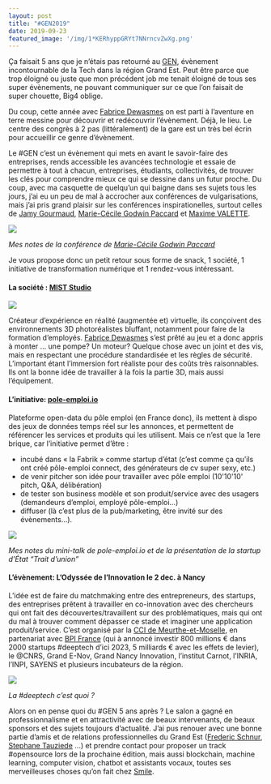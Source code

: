 ```yaml
---
layout: post
title: "#GEN2019"
date: 2019-09-23
featured_image: '/img/1*KERhyppGRYt7NNrncvZwXg.png'
---
```

Ça faisait 5 ans que je n’étais pas retourné au [GEN](https://gen.grandestnumerique.org/), évènement incontournable de la Tech dans la région Grand Est. Peut être parce que trop éloigné ou juste que mon précédent job me tenait éloigné de tous ses super évènements, ne pouvant communiquer sur ce que l’on faisait de super chouette, Big4 oblige.

Du coup, cette année avec [Fabrice Dewasmes](https://medium.com/u/3d0e2c6e2b7e) on est parti à l’aventure en terre messine pour découvrir et redécouvrir l’évènement. Déjà, le lieu. Le centre des congrès à 2 pas (littéralement) de la gare est un très bel écrin pour accueillir ce genre d’évènement.

Le #GEN c’est un évènement qui mets en avant le savoir-faire des entreprises, rends accessible les avancées technologie et essaie de permettre à tout à chacun, entreprises, étudiants, collectivités, de trouver les clés pour comprendre mieux ce qui se dessine dans un futur proche. Du coup, avec ma casquette de quelqu’un qui baigne dans ses sujets tous les jours, j’ai eu un peu de mal à accrocher aux conférences de vulgarisations, mais j’ai pris grand plaisir sur les conférences inspirationelles, surtout celles de [Jamy Gourmaud](https://fr.wikipedia.org/wiki/Jamy_Gourmaud), [Marie-Cécile Godwin Paccard](https://medium.com/u/40d31271ad4e) et [Maxime VALETTE](https://medium.com/u/910f002db4d0).

![](/img/1*fNDzqBJvbezjBFaK32-V7A.png)

_Mes notes de la conférence de [Marie-Cécile Godwin Paccard](https://medium.com/u/40d31271ad4e)_

Je vous propose donc un petit retour sous forme de snack, 1 société, 1 initiative de transformation numérique et 1 rendez-vous intéressant.

#### La société : [MIST Studio](http://miststudio.fr)

![](/img/1*yBrIrLFE9GSD0Y2_5cFAhA.png)

Créateur d’expérience en réalité (augmentée et) virtuelle, ils conçoivent des environnements 3D photoréalistes bluffant, notamment pour faire de la formation d’employés. [Fabrice Dewasmes](https://medium.com/u/3d0e2c6e2b7e) s’est prêté au jeu et a donc appris à monter … une pompe? Un moteur? Quelque chose avec un joint et des vis, mais en respectant une procédure standardisée et les règles de sécurité. L’important étant l’immersion fort réaliste pour des coûts très raisonnables. Ils ont la bonne idée de travailler à la fois la partie 3D, mais aussi l’équipement.

#### L’initiative: [pole-emploi.io](http://pole-emploi.io/)

Plateforme open-data du pôle emploi (en France donc), ils mettent à dispo des jeux de données temps réel sur les annonces, et permettent de référencer les services et produits qui les utilisent. Mais ce n’est que la 1ere brique, car l’initiative permet d’être :

* incubé dans « la Fabrik » comme startup d’état (c’est comme ça qu’ils ont créé pôle-emploi connect, des générateurs de cv super sexy, etc.)
* de venir pitcher son idée pour travailler avec pôle emploi (10'10'10' pitch, Q&A, délibération)
* de tester son business modèle et son produit/service avec des usagers (demandeurs d’emploi, employé pôle-emploi…)
* diffuser (là c’est plus de la pub/marketing, être invité sur des évènements…).

![](/img/1*1zu699nWoA8cC9ipQkf92A.png)

_Mes notes du mini-talk de pole-emploi.io et de la présentation de la startup d’État “Trait d’union”_

#### L’évènement: L’Odyssée de l’Innovation le 2 dec. à Nancy

L’idée est de faire du matchmaking entre des entrepreneurs, des startups, des entreprises prêtent à travailler en co-innovation avec des chercheurs qui ont fait des découvertes/travaillent sur des problématiques, mais qui ont du mal à trouver comment dépasser ce stade et imaginer une application produit/service. C’est organisé par la [CCI de Meurthe-et-Moselle](http://www.nancy.cci.fr/), en partenariat avec [BPI France](https://www.bpifrance.fr/) (qui à annoncé investir 800 millions € dans 2000 startups #deeptech d’ici 2023, 5 milliards € avec les effets de levier), le @CNRS, Grand E-Nov, Grand Nancy Innovation, l’institut Carnot, l’INRIA, l’INPI, SAYENS et plusieurs incubateurs de la région.

![](/img/1*no4LWT4VYW-spJFk-HXp3Q.png)

_La #deeptech c’est quoi ?_

Alors on en pense quoi du #GEN 5 ans après ? Le salon a gagné en professionnalisme et en attractivité avec de beaux intervenants, de beaux sponsors et des sujets toujours d’actualité. J’ai pus renouer avec une bonne partie d’amis et de relations professionnelles du Grand Est ([Frederic Schnur](https://medium.com/u/e99fcf9f2621), [Stephane Tauziede](https://medium.com/u/95c08ab94aa9) …) et prendre contact pour proposer un track #opensource lors de la prochaine édition, mais aussi blockchain, machine learning, computer vision, chatbot et assistants vocaux, toutes ses merveilleuses choses qu’on fait chez [Smile](https://medium.com/smileinnovation).
